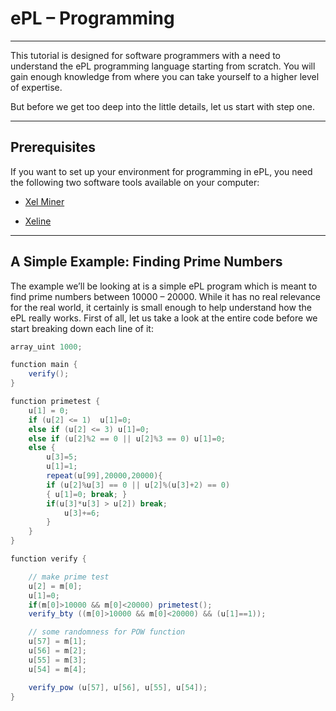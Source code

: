 <!-- TITLE: E Pl Programming -->
<!-- SUBTITLE: A quick summary of E Pl Programming -->

# ePL – Programming
-----

This tutorial is designed for software programmers with a need to understand the ePL programming language starting from scratch. You will gain enough knowledge from where you can take yourself to a higher level of expertise. 

But before we get too deep into the little details, let us start with step one.

-----

Prerequisites
-----
If you want to set up your environment for programming in ePL, you need the following two software tools available on your computer:

* <p> <a href="https://github.com/xel-software/Miner-Mainnet">Xel Miner</a></p>
* <p> <a href="https://github.com/xel-software/xeline">Xeline</a></p>

-----

A Simple Example: Finding Prime Numbers
-----
The example we’ll be looking at is a simple ePL program which is meant to find prime numbers between 10000 – 20000. While it has no real relevance for the real world, it certainly is small enough to help understand how the ePL really works. First of all, let us take a look at the entire code before we start breaking down each line of it:


```java
array_uint 1000;

function main {
    verify();
} 

function primetest {
    u[1] = 0;
    if (u[2] <= 1)  u[1]=0;
    else if (u[2] <= 3) u[1]=0;
    else if (u[2]%2 == 0 || u[2]%3 == 0) u[1]=0;
    else {
        u[3]=5;
        u[1]=1;
        repeat(u[99],20000,20000){
        if (u[2]%u[3] == 0 || u[2]%(u[3]+2) == 0)
        { u[1]=0; break; }
        if(u[3]*u[3] > u[2]) break;
            u[3]+=6;
        }
    }
}

function verify {

    // make prime test
    u[2] = m[0];
    u[1]=0;
    if(m[0]>10000 && m[0]<20000) primetest();
    verify_bty ((m[0]>10000 && m[0]<20000) && (u[1]==1));

    // some randomness for POW function
    u[57] = m[1];
    u[56] = m[2];
    u[55] = m[3];
    u[54] = m[4];

    verify_pow (u[57], u[56], u[55], u[54]);
}
```



